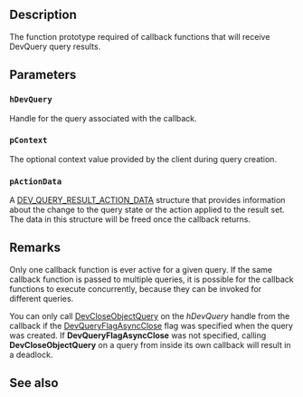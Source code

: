 ## Description

The function prototype required of callback functions that will receive DevQuery query results.

## Parameters

### `hDevQuery`

Handle for the query associated with the callback.

### `pContext`

The optional context value provided by the client during query creation.

### `pActionData`

A [DEV_QUERY_RESULT_ACTION_DATA](https://learn.microsoft.com/windows/win32/api/devquerydef/ns-devquerydef-dev_query_result_action_data) structure that provides information about the change to the query state or the action applied to the result set. The data in this structure will be freed once the callback returns.

## Remarks

Only one callback function is ever active for a given query. If the same callback function is passed to multiple queries, it is possible for the callback functions to execute concurrently, because they can be invoked for different queries.

You can only call [DevCloseObjectQuery](https://learn.microsoft.com/windows/win32/api/devquery/nf-devquery-devcloseobjectquery) on the *hDevQuery* handle from the callback if the [DevQueryFlagAsyncClose](https://learn.microsoft.com/windows/win32/api/devquerydef/ne-devquerydef-dev_query_flags) flag was specified when the query was created. If **DevQueryFlagAsyncClose** was not specified, calling **DevCloseObjectQuery** on a query from inside its own callback will result in a deadlock.

## See also